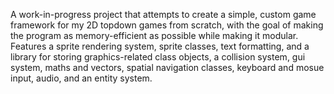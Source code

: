 A work-in-progress project that attempts to create a simple, custom game framework for my 2D topdown games from scratch, with the goal of making the program as memory-efficient as possible while making it modular. Features a sprite rendering system, sprite classes, text formatting, and a library for storing graphics-related class objects, a collision system, gui system, maths and vectors, spatial navigation classes, keyboard and mosue input, audio, and an entity system.
